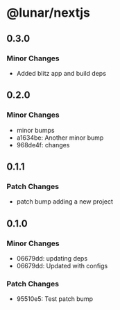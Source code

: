 # @lunar/nextjs

## 0.3.0

### Minor Changes

-   Added blitz app and build deps

## 0.2.0

### Minor Changes

-   minor bumps
-   a1634be: Another minor bump
-   968de4f: changes

## 0.1.1

### Patch Changes

-   patch bump adding a new project

## 0.1.0

### Minor Changes

-   06679dd: updating deps
-   06679dd: Updated with configs

### Patch Changes

-   95510e5: Test patch bump
